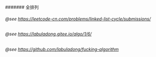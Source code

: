 #######
 全排列

 ###### @see https://leetcode-cn.com/problems/linked-list-cycle/submissions/
 ###### @see  https://labuladong.gitee.io/algo/1/6/
 ###### @see  https://github.com/labuladong/fucking-algorithm